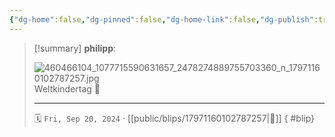 ```yaml
---
{"dg-home":false,"dg-pinned":false,"dg-home-link":false,"dg-publish":true,"tags":["dgblip"],"disabled rules":["yaml-title","yaml-title-alias","file-name-heading"],"title":"philipp on instagram @ 2024-09-20","created-date":"2024-09-20T06:11:00","updated-date":"2025-05-02T17:43:08","dg-path":"blips/17971160102787257.md","permalink":"/blips/17971160102787257/","dgPassFrontmatter":true}
---
```


> [!summary] **philipp**:
>
> ![460466104_1077715590631657_2478274889755703360_n_17971160102787257.jpg](/img/user/attachments/460466104_1077715590631657_2478274889755703360_n_17971160102787257.jpg)
> Weltkindertag 🥰
> - - -
>
> 🗓️ `Fri, Sep 20, 2024` · [[public/blips/17971160102787257\|🔗]]
{ #blip}

